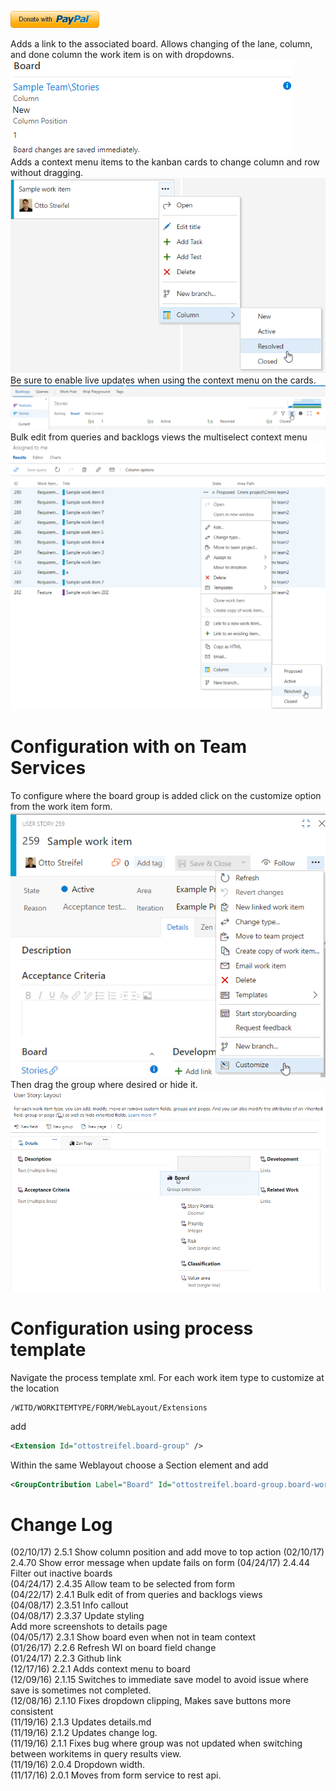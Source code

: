 [![Donate](img/donate.png)](https://www.paypal.me/OttoStreifel/5)  

Adds a link to the associated board. Allows changing of the lane, column, and done column the work item is on with dropdowns.  
![kanban group image](img/group.png)  
Adds a context menu items to the kanban cards to change column and row without dragging.  
![kanban context menu image](img/contextMenu.png)  
Be sure to enable live updates when using the context menu on the cards.
![live updates click](img/liveupdates.png)  
Bulk edit from queries and backlogs views the multiselect context menu  
![bulk update screenshot](img/bulkedit.png)

# Configuration with on Team Services 

To configure where the board group is added click on the customize option from the work item form.  
![customize context image](img/customizeToolbar.png)  
Then drag the group where desired or hide it.  
![customize form](img/customizeForm.png)

# Configuration using process template

Navigate the process template xml.
For each work item type to customize at the location 
```xpath
/WITD/WORKITEMTYPE/FORM/WebLayout/Extensions
```
add 
```xml
<Extension Id="ottostreifel.board-group" />
```
Within the same Weblayout choose a Section element and add
```xml
<GroupContribution Label="Board" Id="ottostreifel.board-group.board-work-item-form-group"/>
```


# Change Log
(02/10/17) 2.5.1 Show column position and add move to top action
(02/10/17) 2.4.70 Show error message when update fails on form
(04/24/17) 2.4.44 Filter out inactive boards  
(04/24/17) 2.4.35 Allow team to be selected from form  
(04/22/17) 2.4.1 Bulk edit of from queries and backlogs views  
(04/08/17) 2.3.51 Info callout  
(04/08/17) 2.3.37 Update styling  
Add more screenshots to details page  
(04/05/17) 2.3.1 Show board even when not in team context  
(01/26/17) 2.2.6 Refresh WI on board field change  
(01/24/17) 2.2.3 Github link  
(12/17/16) 2.2.1 Adds context menu to board  
(12/09/16) 2.1.15 Switches to immediate save model to avoid issue where save is sometimes not completed.  
(12/08/16) 2.1.10 Fixes dropdown clipping, Makes save buttons more consistent  
(11/19/16) 2.1.3 Updates details.md  
(11/19/16) 2.1.2 Updates change log.  
(11/19/16) 2.1.1 Fixes bug where group was not updated when switching between workitems in query results view.  
(11/19/16) 2.0.4 Dropdown width.  
(11/17/16) 2.0.1 Moves from form service to rest api.
